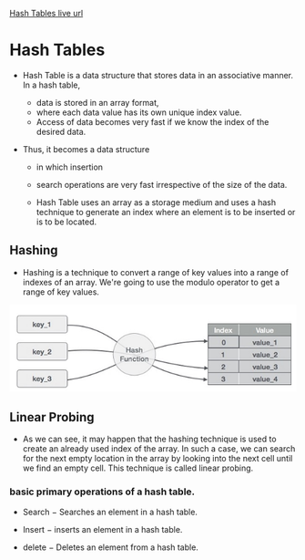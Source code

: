 [Hash Tables live url](https://mujahedyousef.github.io/advanced-js-reading-notes.-/day_21/class_21.html)

# Hash Tables

- Hash Table is a data structure that stores data in an associative manner. In a hash table,

  - data is stored in an array format,
  - where each data value has its own unique index value.
  - Access of data becomes very fast if we know the index of the desired data.


- Thus, it becomes a data structure

  - in which insertion

  - search operations are very fast irrespective of the size of the data.
  - Hash Table uses an array as a storage medium and uses a hash technique to generate an index where an element is to be inserted or is to be located.

## Hashing
* Hashing is a technique to convert a range of key values into a range of indexes of an array. We're going to use the modulo operator to get a range of key values.

![hashing](./1.PNG)

## Linear Probing

* As we can see, it may happen that the hashing technique is used to create an already used index of the array. In such a case, we can search for the next empty location in the array by looking into the next cell until we find an empty cell. This technique is called linear probing.

### basic primary operations of a hash table.

* Search − Searches an element in a hash table.

* Insert − inserts an element in a hash table.

* delete − Deletes an element from a hash table.